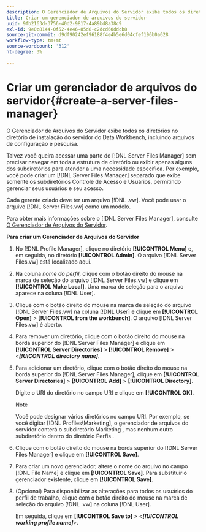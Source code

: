 ```yaml
---
description: O Gerenciador de Arquivos do Servidor exibe todos os diretórios no diretório de instalação do servidor do Data Workbench, incluindo arquivos de configuração e pesquisa.
title: Criar um gerenciador de arquivos do servidor
uuid: 9fb2163d-3756-40d2-9817-4a89bd8a38c9
exl-id: 9e0c8144-0f52-4e46-85d8-c2dcd60ddcb8
source-git-commit: d9df90242ef96188f4e4b5e6d04cfef196b0a628
workflow-type: tm+mt
source-wordcount: '312'
ht-degree: 3%

---
```


# Criar um gerenciador de arquivos do servidor{#create-a-server-files-manager}

O Gerenciador de Arquivos do Servidor exibe todos os diretórios no diretório de instalação do servidor do Data Workbench, incluindo arquivos de configuração e pesquisa.

Talvez você queira acessar uma parte do [!DNL Server Files Manager] sem precisar navegar em toda a estrutura de diretório ou exibir apenas alguns dos subdiretórios para atender a uma necessidade específica. Por exemplo, você pode criar um [!DNL Server Files Manager] separado que exibe somente os subdiretórios Controle de Acesso e Usuários, permitindo gerenciar seus usuários e seu acesso.

Cada gerente criado deve ter um arquivo [!DNL .vw]. Você pode usar o arquivo [!DNL Server Files.vw] como um modelo.

Para obter mais informações sobre o [!DNL Server Files Manager], consulte [O Gerenciador de Arquivos do Servidor](../../../../home/c-get-started/c-admin-intrf/c-svr-files-mgr.md#concept-73a0808487c8424285ae7302f53bc5f4).

**Para criar um Gerenciador de Arquivos do Servidor**

1. No [!DNL Profile Manager], clique no diretório **[!UICONTROL Menu]** e, em seguida, no diretório **[!UICONTROL Admin]**. O arquivo [!DNL Server Files.vw] está localizado aqui.
1. Na coluna *nome do perfil*, clique com o botão direito do mouse na marca de seleção do arquivo [!DNL Server Files.vw] e clique em **[!UICONTROL Make Local]**. Uma marca de seleção para o arquivo aparece na coluna [!DNL User].
1. Clique com o botão direito do mouse na marca de seleção do arquivo [!DNL Server Files.vw] na coluna [!DNL User] e clique em **[!UICONTROL Open]** > **[!UICONTROL from the workbench]**. O arquivo [!DNL Server Files.vw] é aberto.
1. Para remover um diretório, clique com o botão direito do mouse na borda superior do [!DNL Server Files Manager] e clique em **[!UICONTROL Server Directories]** > **[!UICONTROL Remove]** > *&lt;**[!UICONTROL directory name]***.
1. Para adicionar um diretório, clique com o botão direito do mouse na borda superior do [!DNL Server Files Manager], clique em **[!UICONTROL Server Directories]** > **[!UICONTROL Add]** > **[!UICONTROL Directory]**.

   Digite o URI do diretório no campo URI e clique em **[!UICONTROL OK]**.

   >[!NOTE]
   >
   >Você pode designar vários diretórios no campo URI. Por exemplo, se você digitar [!DNL Profiles\Marketing\], o gerenciador de arquivos do servidor conterá o subdiretório Marketing , mas nenhum outro subdiretório dentro do diretório Perfis .

1. Clique com o botão direito do mouse na borda superior do [!DNL Server Files Manager] e clique em **[!UICONTROL Save]**.
1. Para criar um novo gerenciador, altere o nome do arquivo no campo [!DNL File Name] e clique em **[!UICONTROL Save]**. Para substituir o gerenciador existente, clique em **[!UICONTROL Save]**.
1. (Opcional) Para disponibilizar as alterações para todos os usuários do perfil de trabalho, clique com o botão direito do mouse na marca de seleção do arquivo [!DNL .vw] na coluna [!DNL User].

   Em seguida, clique em **[!UICONTROL Save to]** > *&lt;**[!UICONTROL working profile name]**>*.
